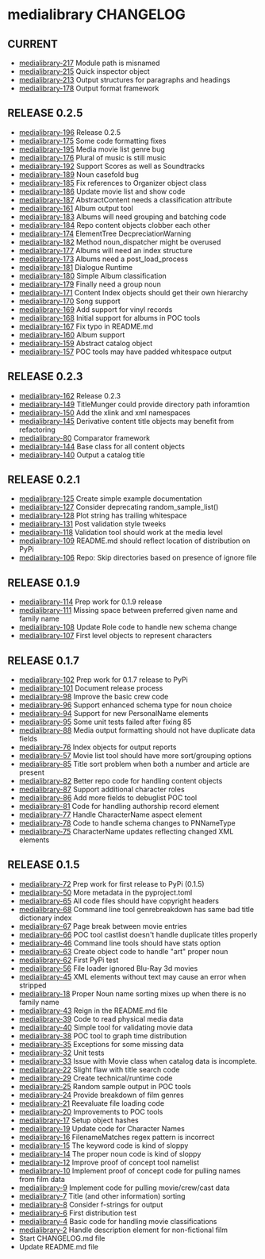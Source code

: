medialibrary CHANGELOG
======================

## CURRENT
 - [medialibrary-217](https://github.com/cjcodeproj/medialibrary/issues/217) Module path is misnamed
 - [medialibrary-215](https://github.com/cjcodeproj/medialibrary/issues/215) Quick inspector object
 - [medialibrary-213](https://github.com/cjcodeproj/medialibrary/issues/213) Output structures for paragraphs and headings
 - [medialibrary-178](https://github.com/cjcodeproj/medialibrary/issues/178) Output format framework

## RELEASE 0.2.5
 - [medialibrary-196](https://github.com/cjcodeproj/medialibrary/issues/196) Release 0.2.5
 - [medialibrary-175](https://github.com/cjcodeproj/medialibrary/issues/175) Some code formatting fixes
 - [medialibrary-195](https://github.com/cjcodeproj/medialibrary/issues/195) Media movie list genre bug
 - [medialibrary-176](https://github.com/cjcodeproj/medialibrary/issues/176) Plural of music is still music
 - [medialibrary-192](https://github.com/cjcodeproj/medialibrary/issues/192) Support Scores as well as Soundtracks
 - [medialibrary-189](https://github.com/cjcodeproj/medialibrary/issues/189) Noun casefold bug
 - [medialibrary-185](https://github.com/cjcodeproj/medialibrary/issues/185) Fix references to Organizer object class
 - [medialibrary-186](https://github.com/cjcodeproj/medialibrary/issues/186) Update movie list and show code
 - [medialibrary-187](https://github.com/cjcodeproj/medialibrary/issues/187) AbstractContent needs a classification attribute
 - [medialibrary-161](https://github.com/cjcodeproj/medialibrary/issues/161) Album output tool
 - [medialibrary-183](https://github.com/cjcodeproj/medialibrary/issues/183) Albums will need grouping and batching code
 - [medialibrary-184](https://github.com/cjcodeproj/medialibrary/issues/184) Repo content objects clobber each other
 - [medialibrary-174](https://github.com/cjcodeproj/medialibrary/issues/174) ElementTree DecpreciationWarning
 - [medialibrary-182](https://github.com/cjcodeproj/medialibrary/issues/182) Method noun_dispatcher might be overused
 - [medialibrary-177](https://github.com/cjcodeproj/medialibrary/issues/177) Albums will need an index structure
 - [medialibrary-173](https://github.com/cjcodeproj/medialibrary/issues/173) Albums need a post_load_process
 - [medialibrary-181](https://github.com/cjcodeproj/medialibrary/issues/181) Dialogue Runtime
 - [medialibrary-180](https://github.com/cjcodeproj/medialibrary/issues/180) Simple Album classification
 - [medialibrary-179](https://github.com/cjcodeproj/medialibrary/issues/179) Finally need a group noun
 - [medialibrary-171](https://github.com/cjcodeproj/medialibrary/issues/171) Content Index objects should get their own hierarchy
 - [medialibrary-170](https://github.com/cjcodeproj/medialibrary/issues/170) Song support
 - [medialibrary-169](https://github.com/cjcodeproj/medialibrary/issues/169) Add support for vinyl records
 - [medialibrary-168](https://github.com/cjcodeproj/medialibrary/issues/168) Initial support for albums in POC tools
 - [medialibrary-167](https://github.com/cjcodeproj/medialibrary/issues/167) Fix typo in README.md
 - [medialibrary-160](https://github.com/cjcodeproj/medialibrary/issues/160) Album support
 - [medialibrary-159](https://github.com/cjcodeproj/medialibrary/issues/159) Abstract catalog object
 - [medialibrary-157](https://github.com/cjcodeproj/medialibrary/issues/157) POC tools may have padded whitespace output

## RELEASE 0.2.3
 - [medialibrary-162](https://github.com/cjcodeproj/medialibrary/issues/162) Release 0.2.3
 - [medialibrary-149](https://github.com/cjcodeproj/medialibrary/issues/149) TitleMunger could provide directory path inforamtion
 - [medialibrary-150](https://github.com/cjcodeproj/medialibrary/issues/150) Add the xlink and xml namespaces
 - [medialibrary-145](https://github.com/cjcodeproj/medialibrary/issues/145) Derivative content title objects may benefit from refactoring
 - [medialibrary-80](https://github.com/cjcodeproj/medialibrary/issues/80) Comparator framework
 - [medialibrary-144](https://github.com/cjcodeproj/medialibrary/issues/144) Base class for all content objects
 - [medialibrary-140](https://github.com/cjcodeproj/medialibrary/issues/140) Output a catalog title

## RELEASE 0.2.1
 - [medialibrary-125](https://github.com/cjcodeproj/medialibrary/issues/125) Create simple example documentation
 - [medialibrary-127](https://github.com/cjcodeproj/medialibrary/issues/127) Consider deprecating random_sample_list()
 - [medialibrary-128](https://github.com/cjcodeproj/medialibrary/issues/128) Plot string has trailing whitespace
 - [medialibrary-131](https://github.com/cjcodeproj/medialibrary/issues/131) Post validation style tweeks
 - [medialibrary-118](https://github.com/cjcodeproj/medialibrary/issues/118) Validation tool should work at the media level
 - [medialibrary-109](https://github.com/cjcodeproj/medialibrary/issues/109) README.md should reflect location of distribution on PyPi
 - [medialibrary-106](https://github.com/cjcodeproj/medialibrary/issues/106) Repo: Skip directories based on presence of ignore file


## RELEASE 0.1.9
 - [medialibrary-114](https://github.com/cjcodeproj/medialibrary/issues/114) Prep work for 0.1.9 release
 - [medialibrary-111](https://github.com/cjcodeproj/medialibrary/issues/111) Missing space between preferred given name and family name
 - [medialibrary-108](https://github.com/cjcodeproj/medialibrary/issues/108) Update Role code to handle new schema change
 - [medialibrary-107](https://github.com/cjcodeproj/medialibrary/issues/107) First level objects to represent characters


## RELEASE 0.1.7
 - [medialibrary-102](https://github.com/cjcodeproj/medialibrary/issues/102) Prep work for 0.1.7 release to PyPi
 - [medialibrary-101](https://github.com/cjcodeproj/medialibrary/issues/101) Document release process
 - [medialibrary-98](https://github.com/cjcodeproj/medialibrary/issues/98) Improve the basic crew code
 - [medialibrary-96](https://github.com/cjcodeproj/medialibrary/issues/96) Support enhanced schema type for noun choice
 - [medialibrary-94](https://github.com/cjcodeproj/medialibrary/issues/94) Support for new PersonalName elements
 - [medialibrary-95](https://github.com/cjcodeproj/medialibrary/issues/95) Some unit tests failed after fixing 85
 - [medialibrary-88](https://github.com/cjcodeproj/medialibrary/issues/88) Media output formatting should not have duplicate data fields
 - [medialibrary-76](https://github.com/cjcodeproj/medialibrary/issues/76) Index objects for output reports
 - [medialibrary-57](https://github.com/cjcodeproj/medialibrary/issues/57) Movie list tool should have more sort/grouping options
 - [medialibrary-85](https://github.com/cjcodeproj/medialibrary/issues/85) Title sort problem when both a number and article are present
 - [medialibrary-82](https://github.com/cjcodeproj/medialibrary/issues/82) Better repo code for handling content objects
 - [medialibrary-87](https://github.com/cjcodeproj/medialibrary/issues/87) Support additional character roles
 - [medialibrary-86](https://github.com/cjcodeproj/medialibrary/issues/86) Add more fields to debuglist POC tool
 - [medialibrary-81](https://github.com/cjcodeproj/medialibrary/issues/81) Code for handling authorship record element
 - [medialibrary-77](https://github.com/cjcodeproj/medialibrary/issues/77) Handle CharacterName aspect element
 - [medialibrary-78](https://github.com/cjcodeproj/medialibrary/issues/78) Code to handle schema changes to PNNameType
 - [medialibrary-75](https://github.com/cjcodeproj/medialibrary/issues/75) CharacterName updates reflecting changed XML elements


## RELEASE 0.1.5
 - [medialibrary-72](https://github.com/cjcodeproj/medialibrary/issues/72) Prep work for first release to PyPi (0.1.5)
 - [medialibrary-50](https://github.com/cjcodeproj/medialibrary/issues/50) More metadata in the pyproject.toml
 - [medialibrary-65](https://github.com/cjcodeproj/medialibrary/issues/65) All code files should have copyright headers
 - [medialibrary-68](https://github.com/cjcodeproj/medialibrary/issues/68) Command line tool genrebreakdown has same bad title dictionary index
 - [medialibrary-67](https://github.com/cjcodeproj/medialibrary/issues/67) Page break between movie entries
 - [medialibrary-66](https://github.com/cjcodeproj/medialibrary/issues/66) POC tool castlist doesn't handle duplicate titles properly
 - [medialibrary-46](https://github.com/cjcodeproj/medialibrary/issues/46) Command line tools should have stats option
 - [medialibrary-63](https://github.com/cjcodeproj/medialibrary/issues/63) Create object code to handle "art" proper noun
 - [medialibrary-62](https://github.com/cjcodeproj/medialibrary/issues/62) First PyPi test
 - [medialibrary-56](https://github.com/cjcodeproj/medialibrary/issues/56) File loader ignored Blu-Ray 3d movies
 - [medialibrary-45](https://github.com/cjcodeproj/medialibrary/issues/45) XML elements without text may cause an error when stripped
 - [medialibrary-18](https://github.com/cjcodeproj/medialibrary/issues/18) Proper Noun name sorting mixes up when there is no family name
 - [medialibrary-43](https://github.com/cjcodeproj/medialibrary/issues/43) Reign in the README.md file
 - [medialibrary-39](https://github.com/cjcodeproj/medialibrary/issues/39) Code to read physical media data
 - [medialibrary-40](https://github.com/cjcodeproj/medialibrary/issues/40) Simple tool for validating movie data
 - [medialibrary-38](https://github.com/cjcodeproj/medialibrary/issues/38) POC tool to graph time distribution
 - [medialibrary-35](https://github.com/cjcodeproj/medialibrary/issues/35) Exceptions for some missing data
 - [medialibrary-32](https://github.com/cjcodeproj/medialibrary/issues/32) Unit tests
 - [medialibrary-33](https://github.com/cjcodeproj/medialibrary/issues/33) Issue with Movie class when catalog data is incomplete.
 - [medialibrary-22](https://github.com/cjcodeproj/medialibrary/issues/22) Slight flaw with title search code
 - [medialibrary-29](https://github.com/cjcodeproj/medialibrary/issues/29) Create technical/runtime code
 - [medialibrary-25](https://github.com/cjcodeproj/medialibrary/issues/25) Random sample output in POC tools
 - [medialibrary-24](https://github.com/cjcodeproj/medialibrary/issues/24) Provide breakdown of film genres
 - [medialibrary-21](https://github.com/cjcodeproj/medialibrary/issues/21) Reevaluate file loading code
 - [medialibrary-20](https://github.com/cjcodeproj/medialibrary/issues/20) Improvements to POC tools
 - [medialibrary-17](https://github.com/cjcodeproj/medialibrary/issues/17) Setup object hashes
 - [medialibrary-19](https://github.com/cjcodeproj/medialibrary/issues/19) Update code for Character Names
 - [medialibrary-16](https://github.com/cjcodeproj/medialibrary/issues/16) FilenameMatches regex pattern is incorrect
 - [medialibrary-15](https://github.com/cjcodeproj/medialibrary/issues/15) The keyword code is kind of sloppy
 - [medialibrary-14](https://github.com/cjcodeproj/medialibrary/issues/14) The proper noun code is kind of sloppy
 - [medialibrary-12](https://github.com/cjcodeproj/medialibrary/issues/12) Improve proof of concept tool namelist
 - [medialibrary-10](https://github.com/cjcodeproj/medialibrary/issues/10) Implement proof of concept code for pulling names from film data
 - [medialibrary-9](https://github.com/cjcodeproj/medialibrary/issues/9) Implement code for pulling movie/crew/cast data
 - [medialibrary-7](https://github.com/cjcodeproj/medialibrary/issues/7) Title (and other information) sorting
 - [medialibrary-8](https://github.com/cjcodeproj/medialibrary/issues/8) Consider f-strings for output
 - [medialibrary-6](https://github.com/cjcodeproj/medialibrary/issues/6) First distribution test
 - [medialibrary-4](https://github.com/cjcodeproj/medialibrary/issues/4) Basic code for handling movie classifications
 - [medialibrary-2](https://github.com/cjcodeproj/medialibrary/issues/2) Handle description element for non-fictional film
 - Start CHANGELOG.md file
 - Update README.md file

